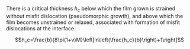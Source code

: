 There is a critical thickness $h_c$ below which the film grown is strained without misfit dislocation (pseudomorphic growth), and above which the film becomes unstrained or relaxed, associated with formation of misfit dislocations at the interface.

$$h_c=\frac{b}{8\pi(1+v)M}\left[ln\left(\frac{h_c}{b}\right)+1\right]$$
